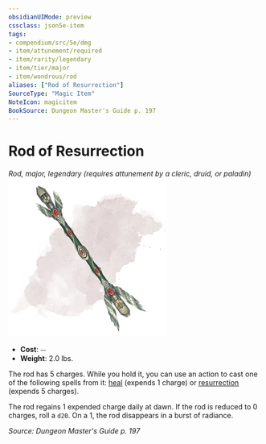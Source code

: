 ```yaml
---
obsidianUIMode: preview
cssclass: json5e-item
tags:
- compendium/src/5e/dmg
- item/attunement/required
- item/rarity/legendary
- item/tier/major
- item/wondrous/rod
aliases: ["Rod of Resurrection"]
SourceType: "Magic Item"
NoteIcon: magicitem
BookSource: Dungeon Master's Guide p. 197
---
```

# Rod of Resurrection
*Rod, major, legendary (requires attunement by a cleric, druid, or paladin)*  
![](/3-Mechanics/CLI/items/img/rod-of-resurrection.webp#right)  

- **Cost**: ⏤
- **Weight**: 2.0 lbs.

The rod has 5 charges. While you hold it, you can use an action to cast one of the following spells from it: [heal](/3-Mechanics/CLI/spells/heal.md) (expends 1 charge) or [resurrection](/3-Mechanics/CLI/spells/resurrection.md) (expends 5 charges).

The rod regains 1 expended charge daily at dawn. If the rod is reduced to 0 charges, roll a `d20`. On a 1, the rod disappears in a burst of radiance.

*Source: Dungeon Master's Guide p. 197*